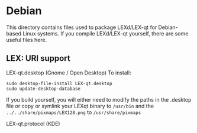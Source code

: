 
Debian
====================
This directory contains files used to package LEXd/LEX-qt
for Debian-based Linux systems. If you compile LEXd/LEX-qt yourself, there are some useful files here.

## LEX: URI support ##


LEX-qt.desktop  (Gnome / Open Desktop)
To install:

	sudo desktop-file-install LEX-qt.desktop
	sudo update-desktop-database

If you build yourself, you will either need to modify the paths in
the .desktop file or copy or symlink your LEXqt binary to `/usr/bin`
and the `../../share/pixmaps/LEX128.png` to `/usr/share/pixmaps`

LEX-qt.protocol (KDE)

